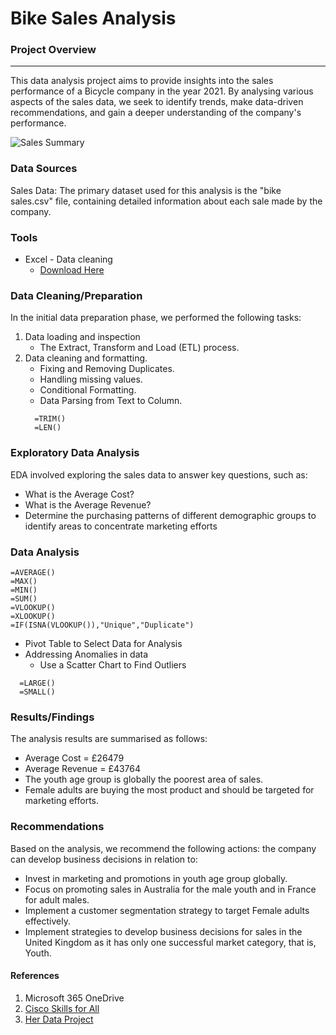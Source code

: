 # Bike Sales Analysis

### Project Overview
---
This data analysis project aims to provide insights into the sales performance of a Bicycle company in the year 2021. By analysing various aspects of the sales data, we seek to identify trends, make data-driven recommendations, and gain a deeper understanding of the company's performance.


![Sales Summary](https://github.com/TeniOT/Excel-visual/assets/164643376/5346f317-04a4-49b5-abf5-df3d79f4a07c)



### Data Sources 
Sales Data: The primary dataset used for this analysis is the "bike sales.csv" file, containing detailed information about each sale made by the company.

### Tools
- Excel - Data cleaning
  - [Download Here](https://skillsforall.com/launch?id=1b81c11b-147b-49aa-8f87-a3469f24d280&tab=curriculum&view=98cbced0-abf6-53ca-b984-ef587df3e600)

### Data Cleaning/Preparation
In the initial data preparation phase, we performed the following tasks:
1. Data loading and inspection
   - The Extract, Transform and Load (ETL) process.
2. Data cleaning and formatting.
   - Fixing and Removing Duplicates.
   - Handling missing values.
   - Conditional Formatting.
   - Data Parsing from Text to Column.
   ```Excel
     =TRIM()
     =LEN()
   ``` 

### Exploratory Data Analysis
EDA involved exploring the sales data to answer key questions, such as:
- What is the Average Cost?
- What is the Average Revenue?
- Determine the purchasing patterns of different demographic groups to identify areas to concentrate marketing efforts

### Data Analysis
```Excel
=AVERAGE()
=MAX()
=MIN()
=SUM()
=VLOOKUP()
=XLOOKUP()
=IF(ISNA(VLOOKUP()),"Unique","Duplicate")
```
- Pivot Table to Select Data for Analysis
- Addressing Anomalies in data
  - Use a Scatter Chart to Find Outliers
```Excel
  =LARGE()
  =SMALL()
```

### Results/Findings
The analysis results are summarised as follows:
- Average Cost = £26479
- Average Revenue = £43764
- The youth age group is globally the poorest area of sales.
- Female adults are buying the most product and should be targeted for marketing efforts.

### Recommendations
Based on the analysis, we recommend the following actions: the company can develop business decisions in relation to:
- Invest in marketing and promotions in youth age group globally.
- Focus on promoting sales in Australia for the male youth and in France for adult males.
- Implement a customer segmentation strategy to target Female adults effectively.
- Implement strategies to develop business decisions for sales in the United Kingdom as it has only one successful market category, that is, Youth.

#### References
1. Microsoft 365 OneDrive
2. [Cisco Skills for All](https://skillsforall.com/)
3. [Her Data Project](https://www.youtube.com/watch?v=0N9xekdKCwk)
